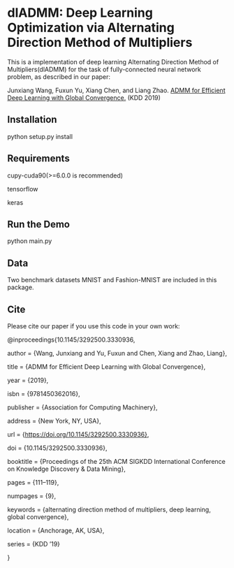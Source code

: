 # dlADMM: Deep Learning Optimization via Alternating Direction Method of Multipliers
This is a  implementation of deep learning Alternating Direction Method of Multipliers(dlADMM) for the task of fully-connected neural network
problem, as described in our paper:

Junxiang Wang, Fuxun Yu, Xiang Chen, and Liang Zhao. [ADMM for Efficient Deep Learning with Global Convergence.](https://arxiv.org/abs/1905.13611) (KDD 2019)

## Installation

python setup.py install

## Requirements

cupy-cuda90(>=6.0.0 is recommended)

tensorflow

keras

## Run the Demo

python main.py

## Data

Two benchmark datasets MNIST and Fashion-MNIST are included in this package.

## Cite

Please cite our paper if you use this code in your own work:

@inproceedings{10.1145/3292500.3330936,

author = {Wang, Junxiang and Yu, Fuxun and Chen, Xiang and Zhao, Liang},

title = {ADMM for Efficient Deep Learning with Global Convergence},

year = {2019},

isbn = {9781450362016},

publisher = {Association for Computing Machinery},

address = {New York, NY, USA},

url = {https://doi.org/10.1145/3292500.3330936},

doi = {10.1145/3292500.3330936},

booktitle = {Proceedings of the 25th ACM SIGKDD International Conference on Knowledge Discovery & Data Mining},

pages = {111–119},

numpages = {9},

keywords = {alternating direction method of multipliers, deep learning, global convergence},

location = {Anchorage, AK, USA},

series = {KDD ’19}

}
